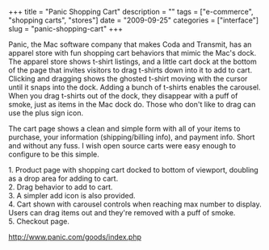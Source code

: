 +++
title = "Panic Shopping Cart"
description = ""
tags = ["e-commerce", "shopping carts", "stores"]
date = "2009-09-25"
categories = ["interface"]
slug = "panic-shopping-cart"
+++


<p>Panic, the Mac software company that makes Coda and Transmit, has an apparel store with fun shopping cart behaviors that mimic the Mac's dock. The apparel store shows t-shirt listings, and a little cart dock at the bottom of the page that invites visitors to drag t-shirts down into it to add to cart. Clicking and dragging shows the ghosted t-shirt moving with the cursor until it snaps into the dock. Adding a bunch of t-shirts enables the carousel. When you drag t-shirts out of the dock, they disappear with a puff of smoke, just as items in the Mac dock do. Those who don't like to drag can use the plus sign icon.</p>
<p>The cart page shows a clean and simple form with all of your items to purchase, your information (shipping/billing info), and payment info. Short and without any fuss. I wish open source carts were easy enough to configure to be this simple. </p>
<div id="screens-full" class="clear"><div class="caption">1. Product page with shopping cart docked to bottom of viewport, doubling as a drop area for adding to cart.</div><div class="fullimg clear"><a href="http://media.konigi.com/interface/panic-cart-1.png" class="group" rel="group" title="1. Product page with shopping cart docked to bottom of viewport, doubling as a drop area for adding ..."><img src="http://media.konigi.com/interface/panic-cart-1.png" alt="" class="img-responsive"></a></div></div><div id="screens-full" class="clear"><div class="caption">2. Drag behavior to add to cart.</div><div class="fullimg clear"><a href="http://media.konigi.com/interface/panic-cart-2.png" class="group" rel="group" title="2. Drag behavior to add to cart."><img src="http://media.konigi.com/interface/panic-cart-2.png" alt="" class="img-responsive"></a></div></div><div id="screens-full" class="clear"><div class="caption">3. A simpler add icon is also provided.</div><div class="fullimg clear"><a href="http://media.konigi.com/interface/panic-cart-3.png" class="group" rel="group" title="3. A simpler add icon is also provided."><img src="http://media.konigi.com/interface/panic-cart-3.png" alt="" class="img-responsive"></a></div></div><div id="screens-full" class="clear"><div class="caption">4. Cart shown with carousel controls when reaching max number to display. Users can drag items out and they're removed with a puff of smoke.</div><div class="fullimg clear"><a href="http://media.konigi.com/interface/panic-cart-4.png" class="group" rel="group" title="4. Cart shown with carousel controls when reaching max number to display. Users can drag items out a..."><img src="http://media.konigi.com/interface/panic-cart-4.png" alt="" class="img-responsive"></a></div></div><div id="screens-full" class="clear"><div class="caption">5. Checkout page.</div><div class="fullimg clear"><a href="http://media.konigi.com/interface/panic-cart-5.png" class="group" rel="group" title="5. Checkout page."><img src="http://media.konigi.com/interface/panic-cart-5.png" alt="" class="img-responsive"></a></div></div>        
<p><a href="http://www.panic.com/goods/index.php">http://www.panic.com/goods/index.php</a></p>

